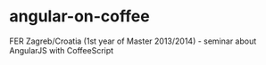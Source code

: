 angular-on-coffee
=================

FER Zagreb/Croatia (1st year of Master 2013/2014) - seminar about AngularJS with CoffeeScript 
